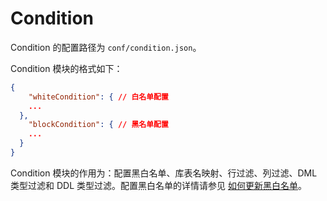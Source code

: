 # Condition

Condition 的配置路径为 `conf/condition.json`。

Condition 模块的格式如下：

```JSON
{
    "whiteCondition": { // 白名单配置
    ...
  },
    "blockCondition": { // 黑名单配置
    ...
  }
}
```

Condition 模块的作用为：配置黑白名单、库表名映射、行过滤、列过滤、DML 类型过滤和 DDL 类型过滤。配置黑白名单的详情请参见 [如何更新黑白名单](../../1400.faq/500.data-migration-1/500.incremental-synchronization/400.how-to-update-a-blacklist-or-whitelist.md)。

